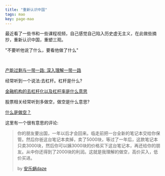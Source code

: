 ```yaml
---
title: "重新认识中国"
tags: mao
key: page-mao
---
```


<!--more-->

最近看了一些书和一些课程视频，自己感觉自己陷入历史虚无主义，在此做些摘抄，重新认识中国，重塑三观。

"不要听他说了什么，要看他做了什么"

<br>

<a href="https://weibo.com/2032759640/IBvUwcnRn">产能过剩与一带一路: 深入理解一带一路</a>

经常听到一个说法:去杠杆。杠杆是什么?

<a href="https://www.zhihu.com/question/20417339/answer/136814369">金融机构的去杠杆化以及杠杆率是什么意思</a>

股票相关经常听到多做空，做空是什么意思?

<a href="https://www.bilibili.com/video/BV1MW411X7P4?t=397">什么是做空？</a>

这里有一个很有意思的评论:

> 你的朋友要出国，一年以后才会回来。临走前把一台全新的笔记本交给你保管。然后你爸这台笔记本卖掉，卖了5000块，等过了一年后，这款笔记本只卖3000块，然后你可以姨3000块的价格买下这台笔记本，再还给你的朋友。从中你还得到了2000块的利润。这就是我理解的做空，高价买入，低价买进。
>
> by [安乐蜗daze](https://space.bilibili.com/8143509)

